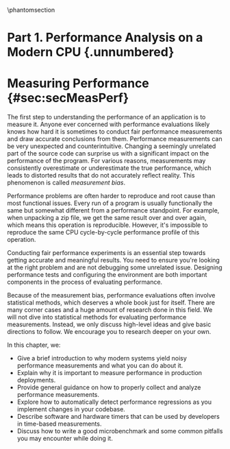 \phantomsection
# Part 1. Performance Analysis on a Modern CPU {.unnumbered}

# Measuring Performance {#sec:secMeasPerf}

The first step to understanding the performance of an application is to measure it. Anyone ever concerned with performance evaluations likely knows how hard it is sometimes to conduct fair performance measurements and draw accurate conclusions from them. Performance measurements can be very unexpected and counterintuitive. Changing a seemingly unrelated part of the source code can surprise us with a significant impact on the performance of the program. For various reasons, measurements may consistently overestimate or underestimate the true performance, which leads to distorted results that do not accurately reflect reality. This phenomenon is called *measurement bias*.

Performance problems are often harder to reproduce and root cause than most functional issues. Every run of a program is usually functionally the same but somewhat different from a performance standpoint. For example, when unpacking a zip file, we get the same result over and over again, which means this operation is reproducible. However, it's impossible to reproduce the same CPU cycle-by-cycle performance profile of this operation.

Conducting fair performance experiments is an essential step towards getting accurate and meaningful results. You need to ensure you're looking at the right problem and are not debugging some unrelated issue. Designing performance tests and configuring the environment are both important components in the process of evaluating performance. 

Because of the measurement bias, performance evaluations often involve statistical methods, which deserves a whole book just for itself. There are many corner cases and a huge amount of research done in this field. We will not dive into statistical methods for evaluating performance measurements. Instead, we only discuss high-level ideas and give basic directions to follow. We encourage you to research deeper on your own.

In this chapter, we:

- Give a brief introduction to why modern systems yield noisy performance measurements and what you can do about it. 
- Explain why it is important to measure performance in production deployments.
- Provide general guidance on how to properly collect and analyze performance measurements. 
- Explore how to automatically detect performance regressions as you implement changes in your codebase.
- Describe software and hardware timers that can be used by developers in time-based measurements. 
- Discuss how to write a good microbenchmark and some common pitfalls you may encounter while doing it.
